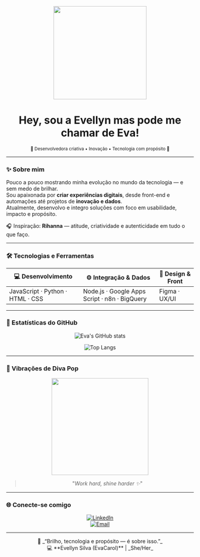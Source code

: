 <!-- 🌹 Banner principal -->
<div align="center">
  <img src="https://media1.tenor.com/m/gnA7-5TewXMAAAAC/elle-woods.gif" width="250"/>
  
  #  Hey, sou a Evellyn mas pode me chamar de Eva!  
  <sub>💄 Desenvolvedora criativa • Inovação • Tecnologia com propósito 💫</sub>
</div>

---

### ✨ Sobre mim  
Pouco a pouco mostrando minha evolução no mundo da tecnologia — e sem medo de brilhar.  
Sou apaixonada por **criar experiências digitais**, desde front-end e automações até projetos de **inovação e dados**.  
Atualmente, desenvolvo e integro soluções com foco em usabilidade, impacto e propósito.  

🎧 Inspiração: **Rihanna** — atitude, criatividade e autenticidade em tudo o que faço.  

---

### 🛠️ Tecnologias e Ferramentas  
<div align="center">

| 💻 Desenvolvimento | ⚙️ Integração & Dados | 🎨 Design & Front |
|--------------------|-----------------------|------------------|
| JavaScript · Python · HTML · CSS | Node.js · Google Apps Script · n8n · BigQuery | Figma · UX/UI |

</div>

---

### 💎 Estatísticas do GitHub  
<div align="center">

![Eva's GitHub stats](https://github-readme-stats.vercel.app/api?username=EvaCarol&show_icons=true&theme=omni&hide_border=true&title_color=ff5faf&icon_color=ff99cc)

![Top Langs](https://github-readme-stats.vercel.app/api/top-langs/?username=EvaCarol&layout=compact&theme=omni&hide_border=true&title_color=ff5faf)

</div>

---

### 💃 Vibrações de Diva Pop  
<div align="center">
  <img src="https://media1.tenor.com/m/2MXuKSm5EjEAAAAC/raven-omg.gif" width="260"/>
  
  > "_Work hard, shine harder ✨_"
</div>

---

### 🌐 Conecte-se comigo  
<div align="center">

[![LinkedIn](https://img.shields.io/badge/LinkedIn-Evellyn%20Silva-blue?style=for-the-badge&logo=linkedin)](https://www.linkedin.com/in/evellyn-silva-9b6641210)  
[![Email](https://img.shields.io/badge/Contato-email%20me!-ff5faf?style=for-the-badge&logo=gmail)](mailto:evellyn.silva@portodigital.org)

</div>

---

<div align="center">
  🌸 _“Brilho, tecnologia e propósito — é sobre isso.”_  
  <br>
  💻 **Evellyn Silva (EvaCarol)** | _She/Her_
</div>
